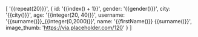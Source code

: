 [
  '{{repeat(20)}}',
  {
    id: '{{index() + 1}}',
    gender: '{{gender()}}',
    city: '{{city()}}',
    age: '{{integer(20, 40)}}',
    username: '{{surname()}}_{{integer(0,2000)}}',
    name: '{{firstName()}} {{surname()}}',
    image_thumb: 'https://via.placeholder.com/120'
  }
]